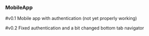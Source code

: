 ### MobileApp

#v0.1
Mobile app with authentication (not yet properly working)

#v0.2
Fixed authentication and a bit changed bottom tab navigator
